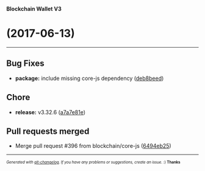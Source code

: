 __Blockchain Wallet V3__

#   (2017-06-13)



---

## Bug Fixes

- **package:** include missing core-js dependency
  ([deb8beed](https://github.com/blockchain/My-Wallet-V3/commit/deb8beed8ced5de000cb900ed170b528dab868d8))


## Chore

- **release:** v3.32.6
  ([a7a7e81e](https://github.com/blockchain/My-Wallet-V3/commit/a7a7e81e6720721e24cf480e05959d9e7ee7495c))


## Pull requests merged

- Merge pull request #396 from blockchain/core-js
  ([6494eb25](https://github.com/blockchain/My-Wallet-V3/commit/6494eb25e2c0995acc261e4652622922f5c16e85))



---
<sub><sup>*Generated with [git-changelog](https://github.com/rafinskipg/git-changelog). If you have any problems or suggestions, create an issue.* :) **Thanks** </sub></sup>